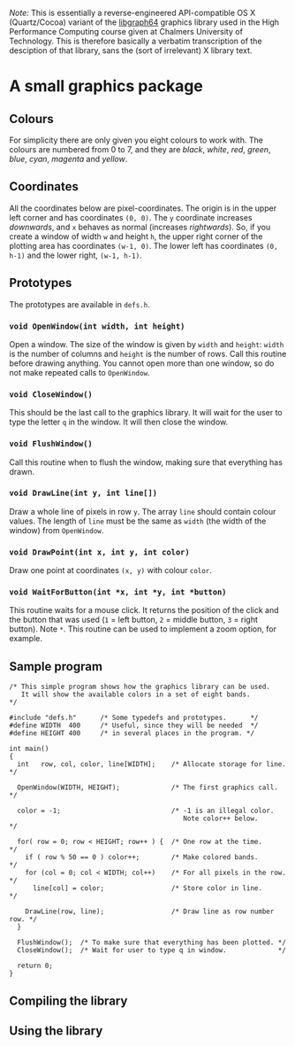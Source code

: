 *Note:* This is essentially a reverse-engineered API-compatible OS X (Quartz/Cocoa) variant of the [libgraph64](http://www.math.chalmers.se/Math/Grundutb/CTH/tma881/1213/Assignments/THREADS/graphics.html) graphics library used in the High Performance Computing course given at Chalmers University of Technology. This is therefore basically a verbatim transcription of the desciption of that library, sans the (sort of irrelevant) X library text.

# A small graphics package

## Colours
For simplicity there are only given you eight colours to work with. The colours are numbered from 0 to 7, and they are _black_, _white_, _red_, _green_, _blue_, _cyan_, _magenta_ and _yellow_.

## Coordinates
All the coordinates below are pixel-coordinates. The origin is in the upper
left corner and has coordinates `(0, 0)`. The `y` coordinate increases _downwards_, and `x` behaves as normal (increases _rightwards_).
So, if you create a window of width `w` and height `h`, the upper right corner of the plotting area has coordinates `(w-1, 0)`. The lower left has coordinates `(0, h-1)` and the lower right, `(w-1, h-1)`.

## Prototypes
The prototypes are available in `defs.h`.

### `void OpenWindow(int width, int height)`
Open a window. The size of the window is given by `width` and `height`: `width` is the number of columns and `height` is the number of rows. Call this routine before drawing anything. You cannot open more than one window, so do not make repeated calls to `OpenWindow`.

### `void CloseWindow()`
This should be the last call to the graphics library. It will wait for the user to type the letter `q` in the window. It will then close the window.

### `void FlushWindow()`
Call this routine when to flush the window, making sure that everything has drawn.

### `void DrawLine(int y, int line[])`
Draw a whole line of pixels in row `y`. The array `line` should contain colour values. The length of `line` must be the same as `width` (the width of the window) from `OpenWindow`.

### `void DrawPoint(int x, int y, int color)`
Draw one point at coordinates `(x, y)` with colour `color`.

### `void WaitForButton(int *x, int *y, int *button)`
This routine waits for a mouse click. It returns the position of the click and the button that was used (`1` = left button, `2` = middle button, `3` = right button). Note `*`. This routine can be used to implement a zoom option, for example.

## Sample program

    /* This simple program shows how the graphics library can be used. 
       It will show the available colors in a set of eight bands.
    */

    #include "defs.h"      /* Some typedefs and prototypes.      */
    #define WIDTH  400     /* Useful, since they will be needed  */
    #define HEIGHT 400     /* in several places in the program. */

    int main()
    {
      int   row, col, color, line[WIDTH];    /* Allocate storage for line.   */

      OpenWindow(WIDTH, HEIGHT);             /* The first graphics call.     */

      color = -1;                            /* -1 is an illegal color.
                                                Note color++ below.          */

      for( row = 0; row < HEIGHT; row++ ) {  /* One row at the time.         */
        if ( row % 50 == 0 ) color++;        /* Make colored bands.          */
        for (col = 0; col < WIDTH; col++)    /* For all pixels in the row.   */
          line[col] = color;                 /* Store color in line.         */

        DrawLine(row, line);                 /* Draw line as row number row. */
      }

      FlushWindow();  /* To make sure that everything has been plotted. */
      CloseWindow();  /* Wait for user to type q in window.             */

      return 0;
    }

## Compiling the library

## Using the library

